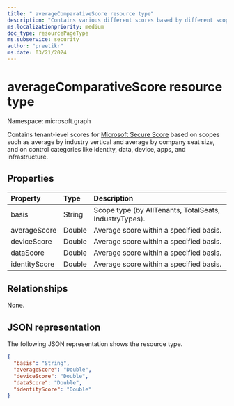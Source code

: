 ```yaml
---
title: " averageComparativeScore resource type"
description: "Contains various different scores based by different scopes and control category."
ms.localizationpriority: medium
doc_type: resourcePageType
ms.subservice: security
author: "preetikr"
ms.date: 03/21/2024
---
```


#  averageComparativeScore resource type

Namespace: microsoft.graph

Contains tenant-level scores for [Microsoft Secure Score](../resources/securescore.md) based on scopes such as average by industry vertical and average by company seat size, and on control categories like identity, data, device, apps, and infrastructure.

## Properties
| Property      | Type      | Description |
|:--------------|:----------|:------------|
| basis	        | String	| Scope type (by AllTenants, TotalSeats, IndustryTypes). |
| averageScore	| Double	| Average score within a specified basis. |
| deviceScore	| Double	| Average score within a specified basis. |
| dataScore		| Double	| Average score within a specified basis. |
| identityScore	| Double	| Average score within a specified basis. |

## Relationships
None.

## JSON representation

The following JSON representation shows the resource type.

<!-- {
  "blockType": "resource",
  "optionalProperties": [

  ],
  "@odata.type": "microsoft.graph.averageComparativeScore"
}-->

```json
{
  "basis": "String",
  "averageScore": "Double",
  "deviceScore": "Double",
  "dataScore": "Double",
  "identityScore": "Double"
}

```


<!-- {
  "type": "#page.annotation",
  "description": "averageComparativeScore resource",
  "keywords": "",
  "section": "documentation",
  "tocPath": ""
}-->


